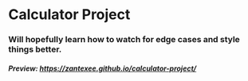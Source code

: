 # Calculator Project

### Will hopefully learn how to watch for edge cases and style things better.

###### **Preview: <https://zantexee.github.io/calculator-project/>**
